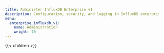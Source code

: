 ```yaml
---
title: Administer InfluxDB Enterprise v1
description: Configuration, security, and logging in InfluxDB enterprise.
menu:
  enterprise_influxdb_v1:
    name: Administration
    weight: 70
---
```


{{< children >}}
